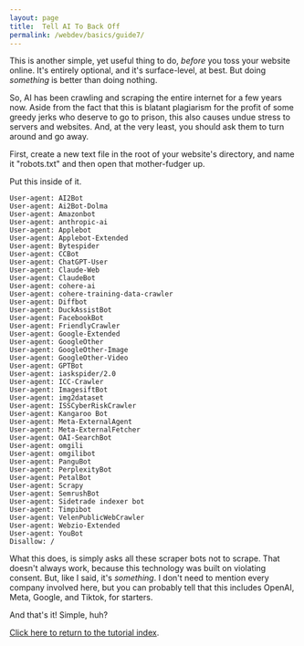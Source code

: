 ```yaml
---
layout: page
title:  Tell AI To Back Off
permalink: /webdev/basics/guide7/
---
```

This is another simple, yet useful thing to do, *before* you toss your website online. It's entirely optional, and it's surface-level, at best. But doing *something* is better than doing nothing.

So, AI has been crawling and scraping the entire internet for a few years now. Aside from the fact that this is blatant plagiarism for the profit of some greedy jerks who deserve to go to prison, this also causes undue stress to servers and websites. And, at the very least, you should ask them to turn around and go away.

First, create a new text file in the root of your website's directory, and name it "robots.txt" and then open that mother-fudger up.

Put this inside of it.

```
User-agent: AI2Bot
User-agent: Ai2Bot-Dolma
User-agent: Amazonbot
User-agent: anthropic-ai
User-agent: Applebot
User-agent: Applebot-Extended
User-agent: Bytespider
User-agent: CCBot
User-agent: ChatGPT-User
User-agent: Claude-Web
User-agent: ClaudeBot
User-agent: cohere-ai
User-agent: cohere-training-data-crawler
User-agent: Diffbot
User-agent: DuckAssistBot
User-agent: FacebookBot
User-agent: FriendlyCrawler
User-agent: Google-Extended
User-agent: GoogleOther
User-agent: GoogleOther-Image
User-agent: GoogleOther-Video
User-agent: GPTBot
User-agent: iaskspider/2.0
User-agent: ICC-Crawler
User-agent: ImagesiftBot
User-agent: img2dataset
User-agent: ISSCyberRiskCrawler
User-agent: Kangaroo Bot
User-agent: Meta-ExternalAgent
User-agent: Meta-ExternalFetcher
User-agent: OAI-SearchBot
User-agent: omgili
User-agent: omgilibot
User-agent: PanguBot
User-agent: PerplexityBot
User-agent: PetalBot
User-agent: Scrapy
User-agent: SemrushBot
User-agent: Sidetrade indexer bot
User-agent: Timpibot
User-agent: VelenPublicWebCrawler
User-agent: Webzio-Extended
User-agent: YouBot
Disallow: /
```
What this does, is simply asks all these scraper bots not to scrape. That doesn't always work, because this technology was built on violating consent. But, like I said, it's *something*. I don't need to mention every company involved here, but you can probably tell that this includes OpenAI, Meta, Google, and Tiktok, for starters.

And that's it! Simple, huh?

<a class="page-link" href="/pages/webdev">Click here to return to the tutorial index</a>.